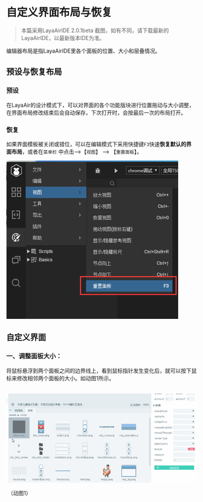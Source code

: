 # 自定义界面布局与恢复

>  本篇采用LayaAirIDE 2.0.1beta 截图，如有不同，请下载最新的LayaAirIDE，以最新版本IDE为准。



编辑器布局是指LayaAirIDE里各个面板的位置、大小和层叠情况。 



## 预设与恢复布局

### 预设

在LayaAir的设计模式下，可以对界面的各个功能版块进行位置拖动与大小调整，在界面布局修改结束后会自动保存，下次打开时，会按最后一次的布局打开。

### 恢复

如果界面模板被关闭或错位，可以在编辑模式下采用快捷键`F3`快速**恢复默认的界面布局**，或者在`菜单栏` 中点击-->【`视图`】 --> 【`重置面板`】。

![图片](img/0.png) 







## 自定义界面

### 一、调整面板大小：

​        将鼠标悬浮到两个面板之间的边界线上，看到鼠标指针发生变化后，就可以按下鼠标来修改相邻两个面板的大小。如动图1所示。

​	![图片](img/1.gif)<br/>

​	（动图1）
